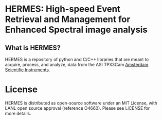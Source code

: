 # HERMES: High-speed Event Retrieval and Management for Enhanced Spectral image analysis

## What is HERMES?
HERMES is a repository of python and C/C++ libraries that are meant to acquire, process, and analyze, data from the ASI TPX3Cam [Amsterdam Scientific Instruments](https://www.amscins.com/buy-here/tpx3cam/ "ASI TPX3Cam").


# License # 
HERMES is distributed as open-source software under an MIT License, with LANL open source approval (reference O4660). Please see LICENSE for more details. 